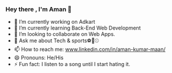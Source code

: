### Hey there , I'm Aman 👋

- 🔭 I’m currently working on Adkart
- 🌱 I’m currently learning Back-End Web Development
- 👯 I’m looking to collaborate on Web Apps.
- 💬 Ask me about Tech & sports⚽🏀⚾
- 📫 How to reach me: www.linkedin.com/in/aman-kumar-maan/
- 😄 Pronouns: He/His
- ⚡ Fun fact: I listen to a song until I start hating it. 
